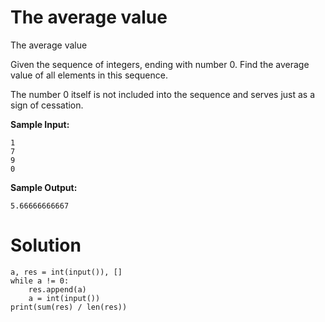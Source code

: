 # The average value

The average value

Given the sequence of integers, ending with number 0. Find the average value of all elements in this sequence.

The number 0 itself is not included into the sequence and serves just as a sign of cessation.

**Sample Input:**

```
1
7
9
0
```

**Sample Output:**

```
5.66666666667
```

# Solution

```
a, res = int(input()), []
while a != 0:
    res.append(a)
    a = int(input())
print(sum(res) / len(res))
```